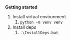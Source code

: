 **Getting started**

1. Install virtual environment
    1. `python -m venv venv`
2. Install deps
    1. `.\InstallDeps.bat`